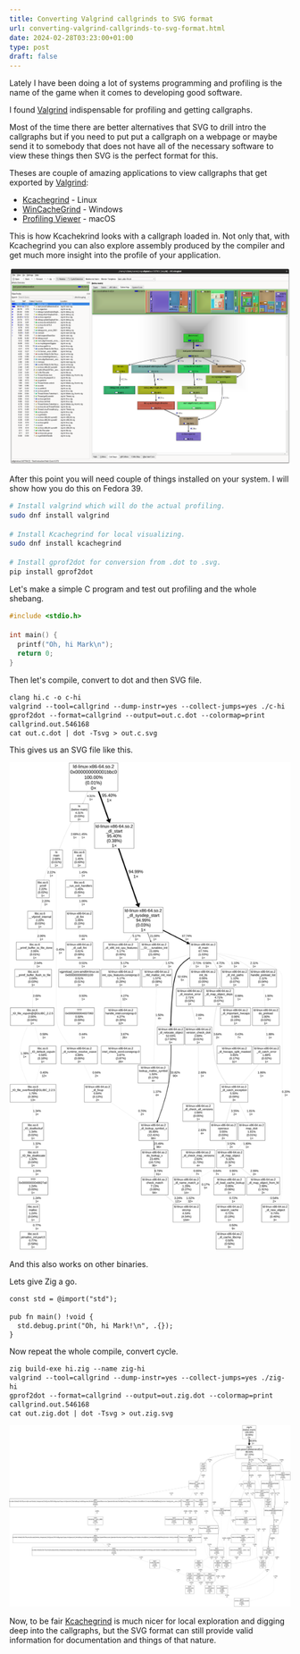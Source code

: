 ```yaml
---
title: Converting Valgrind callgrinds to SVG format
url: converting-valgrind-callgrinds-to-svg-format.html
date: 2024-02-28T03:23:00+01:00
type: post
draft: false
---
```


Lately I have been doing a lot of systems programming and profiling is
the name of the game when it comes to developing good software.

I found [Valgrind](https://valgrind.org) indispensable for profiling
and getting callgraphs.

Most of the time there are better alternatives that SVG to drill intro the
callgraphs but if you need to put put a callgraph on a webpage or maybe
send it to somebody that does not have all of the necessary software to
view these things then SVG is the perfect format for this.

Theses are couple of amazing applications to view callgraphs that get
exported by [Valgrind](https://valgrind.org):

- [Kcachegrind](https://kcachegrind.github.io/html/Home.html) - Linux
- [WinCacheGrind](https://ceefour.github.io/wincachegrind/) - Windows
- [Profiling Viewer](https://profilingviewer.com/) - macOS

This is how Kcachekrind looks with a callgraph loaded in. Not only that,
with Kcachegrind you can also explore assembly produced by the compiler
and get much more insight into the profile of your application.

![Kcachekrind screenshot](/assets/posts/valgrind-callgrind-svg/kcachegrind.png)

After this point you will need couple of things installed on your
system. I will show how you do this on Fedora 39.

```sh
# Install valgrind which will do the actual profiling.
sudo dnf install valgrind

# Install Kcachegrind for local visualizing.
sudo dnf install kcachegrind

# Install gprof2dot for conversion from .dot to .svg.
pip install gprof2dot  
```

Let's make a simple C program and test out profiling and the whole shebang.

```c
#include <stdio.h>

int main() {
  printf("Oh, hi Mark\n");
  return 0;
}
```

Then let's compile, convert to dot and then SVG file.

```shell
clang hi.c -o c-hi
valgrind --tool=callgrind --dump-instr=yes --collect-jumps=yes ./c-hi
gprof2dot --format=callgrind --output=out.c.dot --colormap=print callgrind.out.546168
cat out.c.dot | dot -Tsvg > out.c.svg
```

This gives us an SVG file like this.

![SVG callgrind for C program](/assets/posts/valgrind-callgrind-svg/out.c.svg)

And this also works on other binaries.

Lets give Zig a go.

```zig
const std = @import("std");

pub fn main() !void {
  std.debug.print("Oh, hi Mark!\n", .{});
}
```

Now repeat the whole compile, convert cycle.

```shell
zig build-exe hi.zig --name zig-hi
valgrind --tool=callgrind --dump-instr=yes --collect-jumps=yes ./zig-hi
gprof2dot --format=callgrind --output=out.zig.dot --colormap=print callgrind.out.546168
cat out.zig.dot | dot -Tsvg > out.zig.svg
```

![SVG callgrind for Zig program](/assets/posts/valgrind-callgrind-svg/out.zig.svg)

Now, to be fair
[Kcachegrind](https://kcachegrind.github.io/html/Home.html) is much nicer
for local exploration and digging deep into the callgraphs, but the SVG
format can still provide valid information for documentation and things
of that nature.
